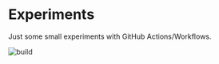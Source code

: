 # Experiments
Just some small experiments with GitHub Actions/Workflows.

![build](https://github.com/tabartels/experiments/workflows/build/badge.svg)
